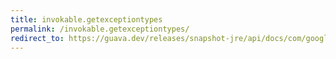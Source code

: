```yaml
---
title: invokable.getexceptiontypes
permalink: /invokable.getexceptiontypes/
redirect_to: https://guava.dev/releases/snapshot-jre/api/docs/com/google/common/reflect/Invokable.html#getExceptionTypes--
---
```

